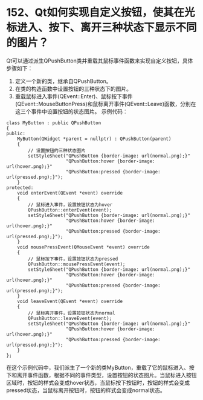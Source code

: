 # 152、Qt如何实现自定义按钮，使其在光标进入、按下、离开三种状态下显示不同的图片？

Qt可以通过派生QPushButton类并重载其鼠标事件函数来实现自定义按钮，具体步骤如下：

1. 定义一个新的类，继承自QPushButton。
2. 在类的构造函数中设置按钮的三种状态下的图片。
3. 重载鼠标进入事件(QEvent::Enter)、鼠标按下事件(QEvent::MouseButtonPress)和鼠标离开事件(QEvent::Leave)函数，分别在这三个事件中设置按钮的状态图片。 示例代码：

```
class MyButton : public QPushButton
{
public:
    MyButton(QWidget *parent = nullptr) : QPushButton(parent)
    {
        // 设置按钮的三种状态图片
        setStyleSheet("QPushButton {border-image: url(normal.png);}"
                      "QPushButton:hover {border-image: url(hover.png);}"
                      "QPushButton:pressed {border-image: url(pressed.png);}");
    }
protected:
    void enterEvent(QEvent *event) override
    {
        // 鼠标进入事件，设置按钮状态为hover
        QPushButton::enterEvent(event);
        setStyleSheet("QPushButton {border-image: url(normal.png);}"
                      "QPushButton:hover {border-image: url(hover.png);}"
                      "QPushButton:pressed {border-image: url(pressed.png);}");
    }
    void mousePressEvent(QMouseEvent *event) override
    {
        // 鼠标按下事件，设置按钮状态为pressed
        QPushButton::mousePressEvent(event);
        setStyleSheet("QPushButton {border-image: url(normal.png);}"
                      "QPushButton:hover {border-image: url(hover.png);}"
                      "QPushButton:pressed {border-image: url(pressed.png);}");
    }
    void leaveEvent(QEvent *event) override
    {
        // 鼠标离开事件，设置按钮状态为normal
        QPushButton::leaveEvent(event);
        setStyleSheet("QPushButton {border-image: url(normal.png);}"
                      "QPushButton:hover {border-image: url(hover.png);}"
                      "QPushButton:pressed {border-image: url(pressed.png);}");
    }
};
```

在这个示例代码中，我们派生了一个新的类MyButton，重载了它的鼠标进入、按下和离开事件函数，根据不同的事件类型，设置按钮的状态图片。当鼠标进入按钮区域时，按钮的样式会变成hover状态，当鼠标按下按钮时，按钮的样式会变成pressed状态，当鼠标离开按钮时，按钮的样式会变成normal状态。

